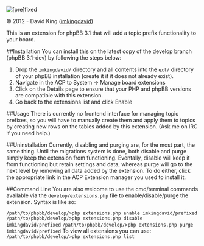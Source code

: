 ![[pre]fixed](http://www.thedavidking.com/mods/prefixed/prefixed_logo_small.png "[pre]fixed")

© 2012 - David King ([imkingdavid](http://www.thedavidking.com))

This is an extension for phpBB 3.1 that will add a topic prefix functionality to your board.

##Installation
You can install this on the latest copy of the develop branch (phpBB 3.1-dev) by following the steps below:

1. Drop the `imkingdavid/` directory and all contents into the `ext/` directory of your phpBB installation (create it if it does not already exist).
2. Navigate in the ACP to System -> Manage board extensions
3. Click on the Details page to ensure that your PHP and phpBB versions are compatible with this extension.
4. Go back to the extensions list and click Enable

##Usage
There is currently no frontend interface for managing topic prefixes, so you will have to manually create them and apply them to topics by creating new rows on the tables added by this extension. (Ask me on IRC if you need help.)

##Uninstallation
Currently, disabling and purging are, for the most part, the same thing. Until the migrations system is done, both disable and purge simply keep the extension from functioning. Eventally, disable will keep it from functioning but retain settings and data, whereas purge will go to the next level by removing all data added by the extension.
To do either, click the appropriate link in the ACP Extension manager you used to install it.

##Command Line
You are also welcome to use the cmd/terminal commands available via the `develop/extensions.php` file to enable/disable/purge the extension. Syntax is like so:

`/path/to/phpbb/develop/>php extensions.php enable imkingdavid/prefixed`
`/path/to/phpbb/develop/>php extensions.php disable imkingdavid/prefixed`
`/path/to/phpbb/develop/>php extensions.php purge imkingdavid/prefixed`
To view all extensions you can use:
`/path/to/phpbb/develop/>php extensions.php list`
